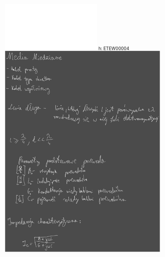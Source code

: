 ![](/Notatki/Semestr%203/Podstawy%20telekomunikacji/Wykłady/Wykład%206/PT%20-%20wykład%20nr%206b%20(BS).pdf)
h: ETEW00004
![](Notatki/Semestr%203/Podstawy%20telekomunikacji/Wykłady/Wykład%206/Drawing%202023-11-22%2017.10.40.excalidraw.svg)